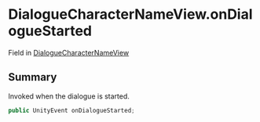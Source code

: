 # DialogueCharacterNameView.onDialogueStarted

Field in [DialogueCharacterNameView](api/csharp/yarn.unity.dialoguecharacternameview.md)

## Summary


Invoked when the dialogue is started.


```csharp
public UnityEvent onDialogueStarted;
```

